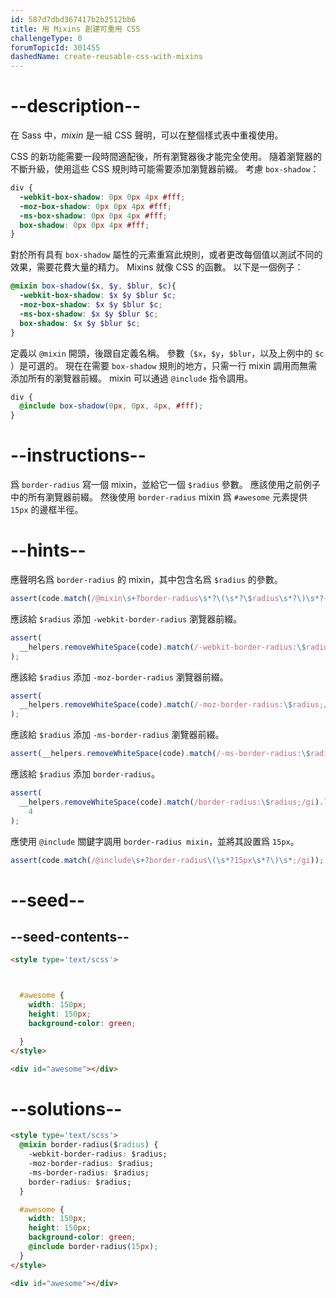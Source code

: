 ```yaml
---
id: 587d7dbd367417b2b2512bb6
title: 用 Mixins 創建可重用 CSS
challengeType: 0
forumTopicId: 301455
dashedName: create-reusable-css-with-mixins
---
```


# --description--

在 Sass 中，<dfn>mixin</dfn> 是一組 CSS 聲明，可以在整個樣式表中重複使用。

CSS 的新功能需要一段時間適配後，所有瀏覽器後才能完全使用。 隨着瀏覽器的不斷升級，使用這些 CSS 規則時可能需要添加瀏覽器前綴。 考慮 `box-shadow`：

```scss
div {
  -webkit-box-shadow: 0px 0px 4px #fff;
  -moz-box-shadow: 0px 0px 4px #fff;
  -ms-box-shadow: 0px 0px 4px #fff;
  box-shadow: 0px 0px 4px #fff;
}
```

對於所有具有 `box-shadow` 屬性的元素重寫此規則，或者更改每個值以測試不同的效果，需要花費大量的精力。 Mixins 就像 CSS 的函數。 以下是一個例子：

```scss
@mixin box-shadow($x, $y, $blur, $c){ 
  -webkit-box-shadow: $x $y $blur $c;
  -moz-box-shadow: $x $y $blur $c;
  -ms-box-shadow: $x $y $blur $c;
  box-shadow: $x $y $blur $c;
}
```

定義以 `@mixin` 開頭，後跟自定義名稱。 參數（`$x`，`$y`，`$blur`，以及上例中的 `$c` ）是可選的。 現在在需要 `box-shadow` 規則的地方，只需一行 mixin 調用而無需添加所有的瀏覽器前綴。 mixin 可以通過 `@include` 指令調用。

```scss
div {
  @include box-shadow(0px, 0px, 4px, #fff);
}
```

# --instructions--

爲 `border-radius` 寫一個 mixin，並給它一個 `$radius` 參數。 應該使用之前例子中的所有瀏覽器前綴。 然後使用 `border-radius` mixin 爲 `#awesome` 元素提供 `15px` 的邊框半徑。

# --hints--

應聲明名爲 `border-radius` 的 mixin，其中包含名爲 `$radius` 的參數。

```js
assert(code.match(/@mixin\s+?border-radius\s*?\(\s*?\$radius\s*?\)\s*?{/gi));
```

應該給 `$radius` 添加 `-webkit-border-radius` 瀏覽器前綴。

```js
assert(
  __helpers.removeWhiteSpace(code).match(/-webkit-border-radius:\$radius;/gi)
);
```

應該給 `$radius` 添加 `-moz-border-radius` 瀏覽器前綴。

```js
assert(
  __helpers.removeWhiteSpace(code).match(/-moz-border-radius:\$radius;/gi)
);
```

應該給 `$radius` 添加 `-ms-border-radius` 瀏覽器前綴。

```js
assert(__helpers.removeWhiteSpace(code).match(/-ms-border-radius:\$radius;/gi));
```

應該給 `$radius` 添加 `border-radius`。

```js
assert(
  __helpers.removeWhiteSpace(code).match(/border-radius:\$radius;/gi).length ==
    4
);
```

應使用 `@include` 關鍵字調用 `border-radius mixin`，並將其設置爲 `15px`。

```js
assert(code.match(/@include\s+?border-radius\(\s*?15px\s*?\)\s*;/gi));
```

# --seed--

## --seed-contents--

```html
<style type='text/scss'>



  #awesome {
    width: 150px;
    height: 150px;
    background-color: green;

  }
</style>

<div id="awesome"></div>
```

# --solutions--

```html
<style type='text/scss'>
  @mixin border-radius($radius) {
    -webkit-border-radius: $radius;
    -moz-border-radius: $radius;
    -ms-border-radius: $radius;
    border-radius: $radius;
  }

  #awesome {
    width: 150px;
    height: 150px;
    background-color: green;
    @include border-radius(15px);
  }
</style>

<div id="awesome"></div>
```

